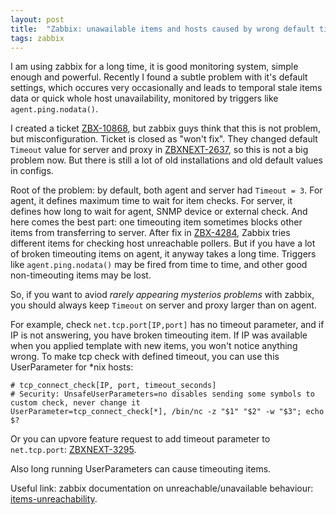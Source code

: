 ```yaml
---
layout: post
title:  "Zabbix: unawailable items and hosts caused by wrong default timeout settings"
tags: zabbix
---
```


I am using zabbix for a long time, it is good monitoring system, simple enough and powerful. Recently I found a subtle problem with it's default settings, which occures very occasionally and leads to temporal stale items data or quick whole host unavailability, monitored by triggers like `agent.ping.nodata()`.

I created a ticket [ZBX-10868](https://support.zabbix.com/browse/ZBX-10868), but zabbix guys think that this is not problem, but misconfiguration. Ticket is closed as "won't fix". They changed default `Timeout` value for server and proxy in [ZBXNEXT-2637](https://support.zabbix.com/browse/ZBXNEXT-2637), so this is not a big problem now. But there is still a lot of old installations and old default values in configs.

Root of the problem: by default, both agent and server had `Timeout = 3`. For agent, it defines maximum time to wait for item checks. For server, it defines how long to wait for agent, SNMP device or external check. And here comes the best part: one timeouting item sometimes blocks other items from transferring to server. After fix in [ZBX-4284](https://support.zabbix.com/browse/ZBX-4284), Zabbix tries different items for checking host unreachable pollers. But if you have a lot of broken timeouting items on agent, it anyway takes a long time. Triggers like `agent.ping.nodata()` may be fired from time to time, and other good non-timeouting items may be lost.

So, if you want to aviod _rarely appearing mysterios problems_ with zabbix, you should always keep `Timeout` on server and proxy larger than on agent.

For example, check `net.tcp.port[IP,port]` has no timeout parameter, and if IP is not answering, you have broken timeouting item. If IP was available when you applied template with new items, you won't notice anything wrong. To make tcp check with defined timeout, you can use this UserParameter for *nix hosts:

```config
# tcp_connect_check[IP, port, timeout_seconds]
# Security: UnsafeUserParameters=no disables sending some symbols to custom check, never change it
UserParameter=tcp_connect_check[*], /bin/nc -z "$1" "$2" -w "$3"; echo $?
```

Or you can upvore feature request to add timeout parameter to `net.tcp.port`: [ZBXNEXT-3295](https://support.zabbix.com/browse/ZBXNEXT-3295).

Also long running UserParameters can cause timeouting items.

Useful link: zabbix documentation on unreachable/unavailable behaviour: [items-unreachability](https://www.zabbix.com/documentation/3.0/manual/appendix/items/unreachability).
